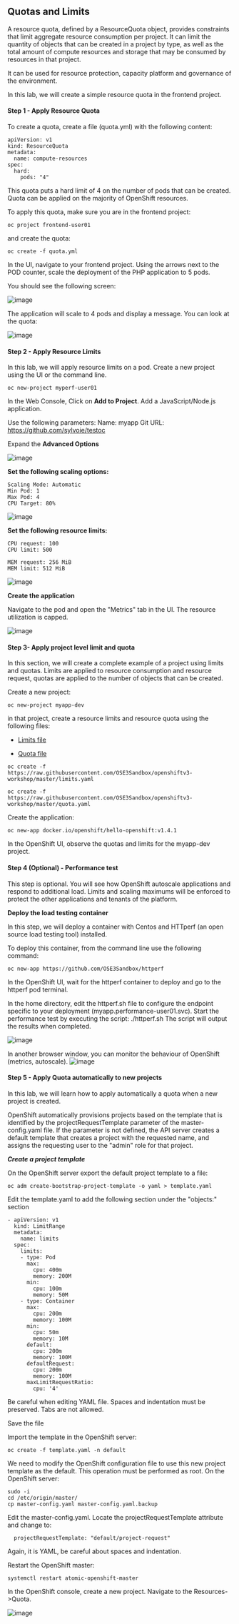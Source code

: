 ## Quotas and Limits

A resource quota, defined by a ResourceQuota object, provides constraints that limit aggregate resource consumption per project. It can limit the quantity of objects that can be created in a project by type, as well as the total amount of compute resources and storage that may be consumed by resources in that project.

It can be used for resource protection, capacity platform and governance of the environment.

In this lab, we will create a simple resource quota in the frontend project.


#### Step 1 - Apply Resource Quota

To create a quota, create a file (quota.yml) with the following content:


```
apiVersion: v1
kind: ResourceQuota
metadata:
  name: compute-resources
spec:
  hard:
    pods: "4"

```

This quota puts a hard limit of 4 on the number of pods that can be created. Quota can be applied on the majority of OpenShift resources.

To apply this quota, make sure you are in the frontend project:
```
oc project frontend-user01
```
and create the quota:
```
oc create -f quota.yml
```
In the UI, navigate to your frontend project. Using the arrows next to the POD counter, scale the deployment of the PHP application to 5 pods.

You should see the following screen:

![image](images/scale-test-1.png)

The application will scale to 4 pods and display a message.
You can look at the quota:

![image](images/scale-test-2.png)


#### Step 2 - Apply Resource Limits

In this lab, we will apply resource limits on a pod.
Create a new project using the UI or the command line.

```
oc new-project myperf-user01
```
In the Web Console, Click on **Add to Project**.
Add a JavaScript/Node.js application.

Use the following parameters:
Name: myapp
Git URL: https://github.com/sylvoie/testoc

Expand the **Advanced Options**

![image](images/nodejs-perf1.png)

**Set the following scaling options:**

```
Scaling Mode: Automatic
Min Pod: 1
Max Pod: 4
CPU Target: 80%
```

![image](images/nodejs-perf2.png)


**Set the following resource limits:**

```
CPU request: 100
CPU limit: 500

MEM request: 256 MiB
MEM limit: 512 MiB
```

![image](images/nodejs-perf3.png)

**Create the application**

Navigate to the pod and open the "Metrics" tab in the UI.
The resource utilization is capped.

![image](images/nodejs-perf4.png)




#### Step 3- Apply project level limit and quota

In this section, we will create a complete example of a project using limits and quotas. Limits are applied to resource consumption and resource request, quotas are applied to the number of objects that can be created.

Create a new project:

```
oc new-project myapp-dev
```

in that project, create a resource limits and resource quota using the following files:

* [Limits file](limits.yaml)

* [Quota file](quota.yaml)


```
oc create -f https://raw.githubusercontent.com/OSE3Sandbox/openshiftv3-workshop/master/limits.yaml
```
```
oc create -f https://raw.githubusercontent.com/OSE3Sandbox/openshiftv3-workshop/master/quota.yaml
```

Create the application:

```
oc new-app docker.io/openshift/hello-openshift:v1.4.1
```

In the OpenShift UI, observe the quotas and limits for the myapp-dev project.


#### Step 4 (Optional) - Performance test

This step is optional. You will see how OpenShift autoscale applications and respond to additional load. Limits and scaling maximums will be enforced to protect the other applications and tenants of the platform.

**Deploy the load testing container**

In this step, we will deploy a container with Centos and HTTperf (an open source load testing tool) installed.

To deploy this container, from the command line use the following command:

```
oc new-app https://github.com/OSE3Sandbox/httperf
```

In the OpenShift UI, wait for the httperf container to deploy and go to the httperf pod terminal.

In the home directory, edit the httperf.sh file to configure the endpoint specific to your deployment (myapp.performance-user01.svc).
Start the performance test by executing the script: ./httperf.sh
The script will output the results when completed.

![image](images/term.png)

In another browser window, you can monitor the behaviour of OpenShift (metrics, autoscale).
![image](images/autoscale.png)


#### Step 5 - Apply Quota automatically to new projects

In this lab, we will learn how to apply automatically a quota when a new project is created.

OpenShift automatically provisions projects based on the template that is identified by the projectRequestTemplate parameter of the master-config.yaml file. If the parameter is not defined, the API server creates a default template that creates a project with the requested name, and assigns the requesting user to the "admin" role for that project.

***Create a project template***

On the OpenShift server export the default project template to a file:

```
oc adm create-bootstrap-project-template -o yaml > template.yaml
```

Edit the template.yaml to add the following section under the "objects:" section

```
- apiVersion: v1
  kind: LimitRange
  metadata:
    name: limits
  spec:
    limits:
    - type: Pod
      max:
        cpu: 400m
        memory: 200M
      min:
        cpu: 100m
        memory: 50M
    - type: Container
      max:
        cpu: 200m
        memory: 100M
      min:
        cpu: 50m
        memory: 10M
      default:
        cpu: 200m
        memory: 100M
      defaultRequest:
        cpu: 200m
        memory: 100M
      maxLimitRequestRatio:
        cpu: '4'
```
Be careful when editing YAML file. Spaces and indentation must be preserved. Tabs are not allowed.

Save the file

Import the template in the OpenShift server:

```
oc create -f template.yaml -n default
```

We need to modify the OpenShift configuration file to use this new project template as the default. This operation must be performed as root. On the OpenShift server:

```
sudo -i
cd /etc/origin/master/
cp master-config.yaml master-config.yaml.backup
```

Edit the master-config.yaml. Locate the projectRequestTemplate attribute and change to:

```
  projectRequestTemplate: "default/project-request"
```

Again, it is YAML, be careful about spaces and indentation.

Restart the OpenShift master:

```
systemctl restart atomic-openshift-master
```

In the OpenShift console, create a new project.
Navigate to the Resources->Quota.

![image](images/autoquota.png)
